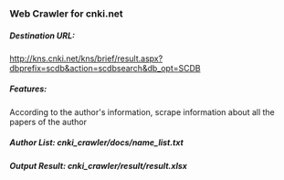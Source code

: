 ### Web Crawler for cnki.net

##### Destination URL:
http://kns.cnki.net/kns/brief/result.aspx?dbprefix=scdb&action=scdbsearch&db_opt=SCDB
##### Features:
According to the author's information, scrape information about all the papers of the author

##### Author List: cnki_crawler/docs/name_list.txt
##### Output Result: cnki_crawler/result/result.xlsx
